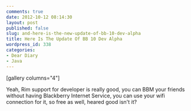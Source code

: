 ```yaml
---
comments: true
date: 2012-10-12 08:14:30
layout: post
published: false
slug: and-here-is-the-new-update-of-bb-10-dev-alpha
title: Here Is The Update Of BB 10 Dev Alpha
wordpress_id: 338
categories:
- Dear Diary
- Java
---
```


[gallery columns="4"]


Yeah, Rim support for developer is really good, you can BBM your friends without having Blackberry Internet Service, you can use your wifi connection for it, so free as well, heared good isn't it?
